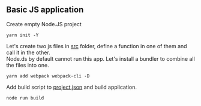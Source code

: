 ## Basic JS application
Create empty Node.JS project
```
yarn init -Y
```

Let's create two js files in [src](src) folder, define a function in one of them and call it in the other.  
Node.ds by default cannot run this app. Let's install a bundler to combine all the files into one.
```
yarn add webpack webpack-cli -D
```

Add build script to [project.json](project.json) and build application.
```
node run build
```

